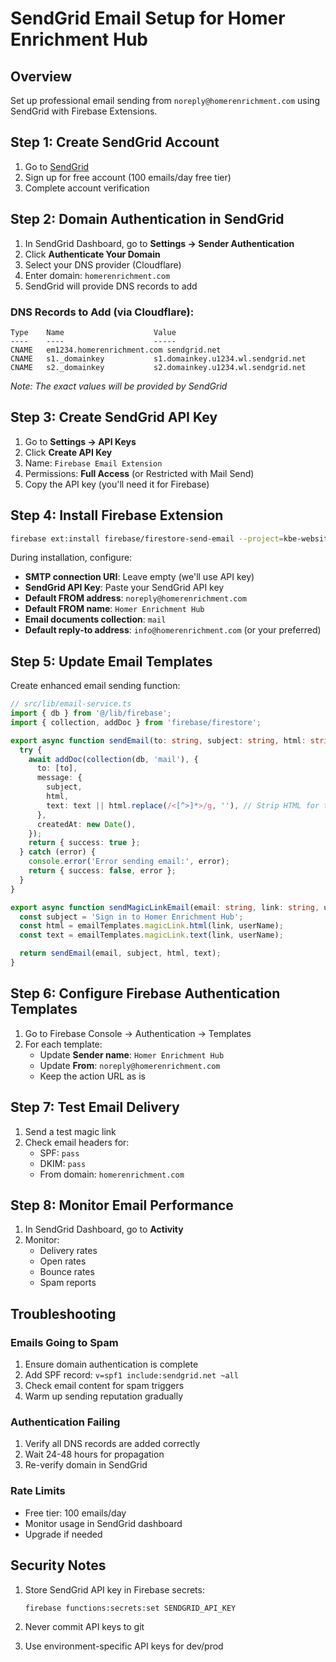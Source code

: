 # SendGrid Email Setup for Homer Enrichment Hub

## Overview

Set up professional email sending from `noreply@homerenrichment.com` using SendGrid with Firebase Extensions.

## Step 1: Create SendGrid Account

1. Go to [SendGrid](https://sendgrid.com)
2. Sign up for free account (100 emails/day free tier)
3. Complete account verification

## Step 2: Domain Authentication in SendGrid

1. In SendGrid Dashboard, go to **Settings → Sender Authentication**
2. Click **Authenticate Your Domain**
3. Select your DNS provider (Cloudflare)
4. Enter domain: `homerenrichment.com`
5. SendGrid will provide DNS records to add

### DNS Records to Add (via Cloudflare):

```
Type    Name                    Value
----    ----                    -----
CNAME   em1234.homerenrichment.com sendgrid.net
CNAME   s1._domainkey           s1.domainkey.u1234.wl.sendgrid.net
CNAME   s2._domainkey           s2.domainkey.u1234.wl.sendgrid.net
```

_Note: The exact values will be provided by SendGrid_

## Step 3: Create SendGrid API Key

1. Go to **Settings → API Keys**
2. Click **Create API Key**
3. Name: `Firebase Email Extension`
4. Permissions: **Full Access** (or Restricted with Mail Send)
5. Copy the API key (you'll need it for Firebase)

## Step 4: Install Firebase Extension

```bash
firebase ext:install firebase/firestore-send-email --project=kbe-website
```

During installation, configure:

- **SMTP connection URI**: Leave empty (we'll use API key)
- **SendGrid API Key**: Paste your SendGrid API key
- **Default FROM address**: `noreply@homerenrichment.com`
- **Default FROM name**: `Homer Enrichment Hub`
- **Email documents collection**: `mail`
- **Default reply-to address**: `info@homerenrichment.com` (or your preferred)

## Step 5: Update Email Templates

Create enhanced email sending function:

```typescript
// src/lib/email-service.ts
import { db } from '@/lib/firebase';
import { collection, addDoc } from 'firebase/firestore';

export async function sendEmail(to: string, subject: string, html: string, text?: string) {
  try {
    await addDoc(collection(db, 'mail'), {
      to: [to],
      message: {
        subject,
        html,
        text: text || html.replace(/<[^>]*>/g, ''), // Strip HTML for text version
      },
      createdAt: new Date(),
    });
    return { success: true };
  } catch (error) {
    console.error('Error sending email:', error);
    return { success: false, error };
  }
}

export async function sendMagicLinkEmail(email: string, link: string, userName?: string) {
  const subject = 'Sign in to Homer Enrichment Hub';
  const html = emailTemplates.magicLink.html(link, userName);
  const text = emailTemplates.magicLink.text(link, userName);

  return sendEmail(email, subject, html, text);
}
```

## Step 6: Configure Firebase Authentication Templates

1. Go to Firebase Console → Authentication → Templates
2. For each template:
   - Update **Sender name**: `Homer Enrichment Hub`
   - Update **From**: `noreply@homerenrichment.com`
   - Keep the action URL as is

## Step 7: Test Email Delivery

1. Send a test magic link
2. Check email headers for:
   - SPF: `pass`
   - DKIM: `pass`
   - From domain: `homerenrichment.com`

## Step 8: Monitor Email Performance

1. In SendGrid Dashboard, go to **Activity**
2. Monitor:
   - Delivery rates
   - Open rates
   - Bounce rates
   - Spam reports

## Troubleshooting

### Emails Going to Spam

1. Ensure domain authentication is complete
2. Add SPF record: `v=spf1 include:sendgrid.net ~all`
3. Check email content for spam triggers
4. Warm up sending reputation gradually

### Authentication Failing

1. Verify all DNS records are added correctly
2. Wait 24-48 hours for propagation
3. Re-verify domain in SendGrid

### Rate Limits

- Free tier: 100 emails/day
- Monitor usage in SendGrid dashboard
- Upgrade if needed

## Security Notes

1. Store SendGrid API key in Firebase secrets:

   ```bash
   firebase functions:secrets:set SENDGRID_API_KEY
   ```

2. Never commit API keys to git
3. Use environment-specific API keys for dev/prod
